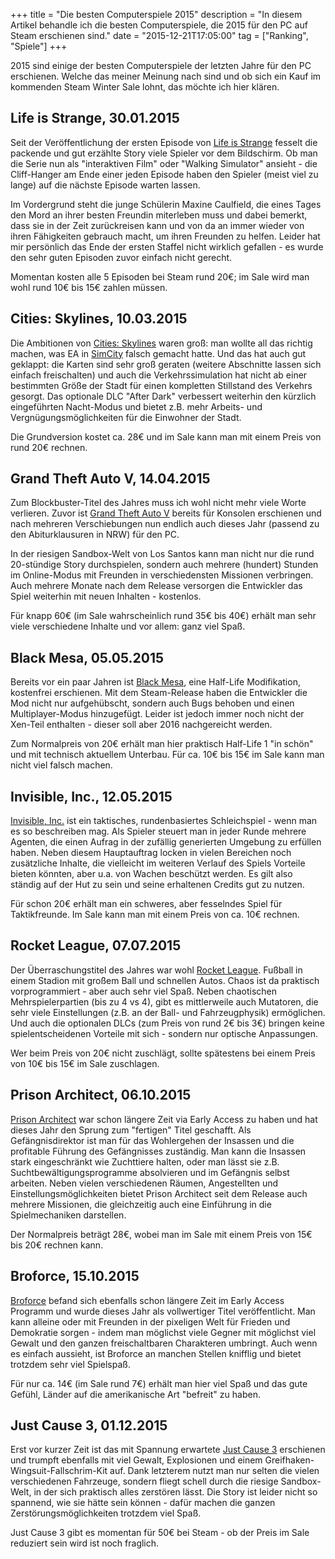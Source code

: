 +++
title       = "Die besten Computerspiele 2015"
description = "In diesem Artikel behandle ich die besten Computerspiele, die 2015 für den PC auf Steam erschienen sind."
date        = "2015-12-21T17:05:00"
tag         = ["Ranking", "Spiele"]
+++

2015 sind einige der besten Computerspiele der letzten Jahre für den PC erschienen. Welche das meiner Meinung nach sind und ob sich ein Kauf im kommenden Steam Winter Sale lohnt, das möchte ich hier klären.

<!--more-->

## Life is Strange, 30.01.2015
Seit der Veröffentlichung der ersten Episode von [Life is Strange](http://store.steampowered.com/app/319630/) fesselt die packende und gut erzählte Story viele Spieler vor dem Bildschirm. Ob man die Serie nun als "interaktiven Film" oder "Walking Simulator" ansieht - die Cliff-Hanger am Ende einer jeden Episode haben den Spieler (meist viel zu lange) auf die nächste Episode warten lassen.

Im Vordergrund steht die junge Schülerin Maxine Caulfield, die eines Tages den Mord an ihrer besten Freundin miterleben muss und dabei bemerkt, dass sie in der Zeit zurückreisen kann und von da an immer wieder von ihren Fähigkeiten gebrauch macht, um ihren Freunden zu helfen.
Leider hat mir persönlich das Ende der ersten Staffel nicht wirklich gefallen - es wurde den sehr guten Episoden zuvor einfach nicht gerecht.

Momentan kosten alle 5 Episoden bei Steam rund 20€; im Sale wird man wohl rund 10€ bis 15€ zahlen müssen.

## Cities: Skylines, 10.03.2015
Die Ambitionen von [Cities: Skylines](http://store.steampowered.com/app/255710/) waren groß: man wollte all das richtig machen, was EA in [SimCity](/artikel/staedtesimulation-simcity-5-im-test/) falsch gemacht hatte. Und das hat auch gut geklappt: die Karten sind sehr groß geraten (weitere Abschnitte lassen sich einfach freischalten) und auch die Verkehrssimulation hat nicht ab einer bestimmten Größe der Stadt für einen kompletten Stillstand des Verkehrs gesorgt.
Das optionale DLC "After Dark" verbessert weiterhin den kürzlich eingeführten Nacht-Modus und bietet z.B. mehr Arbeits- und Vergnügungsmöglichkeiten für die Einwohner der Stadt.

Die Grundversion kostet ca. 28€ und im Sale kann man mit einem Preis von rund 20€ rechnen.

## Grand Theft Auto V, 14.04.2015
Zum Blockbuster-Titel des Jahres muss ich wohl nicht mehr viele Worte verlieren. Zuvor ist [Grand Theft Auto V](http://store.steampowered.com/app/271590/) bereits für Konsolen erschienen und nach mehreren Verschiebungen nun endlich auch dieses Jahr (passend zu den Abiturklausuren in NRW) für den PC.

In der riesigen Sandbox-Welt von Los Santos kann man nicht nur die rund 20-stündige Story durchspielen, sondern auch mehrere (hundert) Stunden im Online-Modus mit Freunden in verschiedensten Missionen verbringen.
Auch mehrere Monate nach dem Release versorgen die Entwickler das Spiel weiterhin mit neuen Inhalten - kostenlos.

Für knapp 60€ (im Sale wahrscheinlich rund 35€ bis 40€) erhält man sehr viele verschiedene Inhalte und vor allem: ganz viel Spaß.

## Black Mesa, 05.05.2015
Bereits vor ein paar Jahren ist [Black Mesa](http://store.steampowered.com/app/362890/), eine Half-Life Modifikation, kostenfrei erschienen.
Mit dem Steam-Release haben die Entwickler die Mod nicht nur aufgehübscht, sondern auch Bugs behoben und einen Multiplayer-Modus hinzugefügt.
Leider ist jedoch immer noch nicht der Xen-Teil enthalten - dieser soll aber 2016 nachgereicht werden.

Zum Normalpreis von 20€ erhält man hier praktisch Half-Life 1 "in schön" und mit technisch aktuellem Unterbau. Für ca. 10€ bis 15€ im Sale kann man nicht viel falsch machen.

## Invisible, Inc., 12.05.2015
[Invisible, Inc.](http://store.steampowered.com/app/243970/) ist ein taktisches, rundenbasiertes Schleichspiel - wenn man es so beschreiben mag. Als Spieler steuert man in jeder Runde mehrere Agenten, die einen Aufrag in der zufällig generierten Umgebung zu erfüllen haben.
Neben diesem Hauptauftrag locken in vielen Bereichen noch zusätzliche Inhalte, die vielleicht im weiteren Verlauf des Spiels Vorteile bieten könnten, aber u.a. von Wachen beschützt werden.
Es gilt also ständig auf der Hut zu sein und seine erhaltenen Credits gut zu nutzen.

Für schon 20€ erhält man ein schweres, aber fesselndes Spiel für Taktikfreunde. Im Sale kann man mit einem Preis von ca. 10€ rechnen.

## Rocket League, 07.07.2015
Der Überraschungstitel des Jahres war wohl [Rocket League](http://store.steampowered.com/app/252950/). Fußball in einem Stadion mit großem Ball und schnellen Autos. Chaos ist da praktisch vorprogrammiert - aber auch sehr viel Spaß.
Neben chaotischen Mehrspielerpartien (bis zu 4 vs 4), gibt es mittlerweile auch Mutatoren, die sehr viele Einstellungen (z.B. an der Ball- und Fahrzeugphysik) ermöglichen.
Und auch die optionalen DLCs (zum Preis von rund 2€ bis 3€) bringen keine spielentscheidenen Vorteile mit sich - sondern nur optische Anpassungen.

Wer beim Preis von 20€ nicht zuschlägt, sollte spätestens bei einem Preis von 10€ bis 15€ im Sale zuschlagen.

## Prison Architect, 06.10.2015
[Prison Architect](http://store.steampowered.com/app/233450/) war schon längere Zeit via Early Access zu haben und hat dieses Jahr den Sprung zum "fertigen" Titel geschafft.
Als Gefängnisdirektor ist man für das Wohlergehen der Insassen und die profitable Führung des Gefängnisses zuständig. Man kann die Insassen stark eingeschränkt wie Zuchttiere halten, oder man lässt sie z.B. Suchtbewältigungsprogramme absolvieren und im Gefängnis selbst arbeiten.
Neben vielen verschiedenen Räumen, Angestellten und Einstellungsmöglichkeiten bietet Prison Architect seit dem Release auch mehrere Missionen, die gleichzeitig auch eine Einführung in die Spielmechaniken darstellen.

Der Normalpreis beträgt 28€, wobei man im Sale mit einem Preis von 15€ bis 20€ rechnen kann.

## Broforce, 15.10.2015
[Broforce](http://store.steampowered.com/app/274190/) befand sich ebenfalls schon längere Zeit im Early Access Programm und wurde dieses Jahr als vollwertiger Titel veröffentlicht.
Man kann alleine oder mit Freunden in der pixeligen Welt für Frieden und Demokratie sorgen - indem man möglichst viele Gegner mit möglichst viel Gewalt und den ganzen freischaltbaren Charakteren umbringt.
Auch wenn es einfach aussieht, ist Broforce an manchen Stellen knifflig und bietet trotzdem sehr viel Spielspaß.

Für nur ca. 14€ (im Sale rund 7€) erhält man hier viel Spaß und das gute Gefühl, Länder auf die amerikanische Art "befreit" zu haben.

## Just Cause 3, 01.12.2015
Erst vor kurzer Zeit ist das mit Spannung erwartete [Just Cause 3](http://store.steampowered.com/app/225540/) erschienen und trumpft ebenfalls mit viel Gewalt, Explosionen und einem Greifhaken-Wingsuit-Fallschrim-Kit auf.
Dank letzterem nutzt man nur selten die vielen verschiedenen Fahrzeuge, sondern fliegt schell durch die riesige Sandbox-Welt, in der sich praktisch alles zerstören lässt.
Die Story ist leider nicht so spannend, wie sie hätte sein können - dafür machen die ganzen Zerstörungsmöglichkeiten trotzdem viel Spaß.

Just Cause 3 gibt es momentan für 50€ bei Steam - ob der Preis im Sale reduziert sein wird ist noch fraglich.
